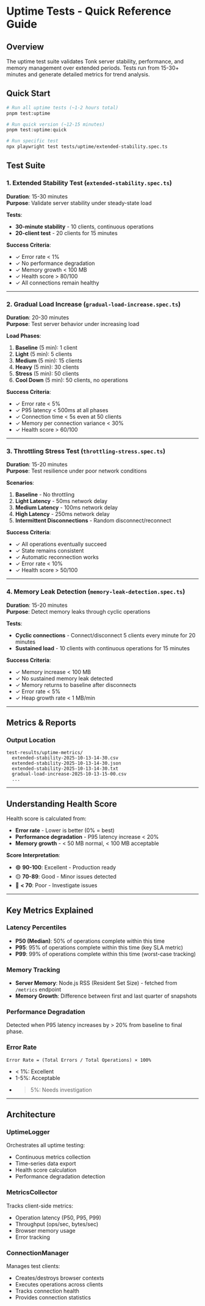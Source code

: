 # Uptime Tests - Quick Reference Guide

## Overview

The uptime test suite validates Tonk server stability, performance, and memory management over
extended periods. Tests run from 15-30+ minutes and generate detailed metrics for trend analysis.

## Quick Start

```bash
# Run all uptime tests (~1-2 hours total)
pnpm test:uptime

# Run quick version (~12-15 minutes)
pnpm test:uptime:quick

# Run specific test
npx playwright test tests/uptime/extended-stability.spec.ts
```

## Test Suite

### 1. Extended Stability Test (`extended-stability.spec.ts`)

**Duration**: 15-30 minutes  
**Purpose**: Validate server stability under steady-state load

**Tests**:

- **30-minute stability** - 10 clients, continuous operations
- **20-client test** - 20 clients for 15 minutes

**Success Criteria**:

- ✓ Error rate < 1%
- ✓ No performance degradation
- ✓ Memory growth < 100 MB
- ✓ Health score > 80/100
- ✓ All connections remain healthy

---

### 2. Gradual Load Increase (`gradual-load-increase.spec.ts`)

**Duration**: 20-30 minutes  
**Purpose**: Test server behavior under increasing load

**Load Phases**:

1. **Baseline** (5 min): 1 client
2. **Light** (5 min): 5 clients
3. **Medium** (5 min): 15 clients
4. **Heavy** (5 min): 30 clients
5. **Stress** (5 min): 50 clients
6. **Cool Down** (5 min): 50 clients, no operations

**Success Criteria**:

- ✓ Error rate < 5%
- ✓ P95 latency < 500ms at all phases
- ✓ Connection time < 5s even at 50 clients
- ✓ Memory per connection variance < 30%
- ✓ Health score > 60/100

---

### 3. Throttling Stress Test (`throttling-stress.spec.ts`)

**Duration**: 15-20 minutes  
**Purpose**: Test resilience under poor network conditions

**Scenarios**:

1. **Baseline** - No throttling
2. **Light Latency** - 50ms network delay
3. **Medium Latency** - 100ms network delay
4. **High Latency** - 250ms network delay
5. **Intermittent Disconnections** - Random disconnect/reconnect

**Success Criteria**:

- ✓ All operations eventually succeed
- ✓ State remains consistent
- ✓ Automatic reconnection works
- ✓ Error rate < 10%
- ✓ Health score > 50/100

---

### 4. Memory Leak Detection (`memory-leak-detection.spec.ts`)

**Duration**: 15-20 minutes  
**Purpose**: Detect memory leaks through cyclic operations

**Tests**:

- **Cyclic connections** - Connect/disconnect 5 clients every minute for 20 minutes
- **Sustained load** - 10 clients with continuous operations for 15 minutes

**Success Criteria**:

- ✓ Memory increase < 100 MB
- ✓ No sustained memory leak detected
- ✓ Memory returns to baseline after disconnects
- ✓ Error rate < 5%
- ✓ Heap growth rate < 1 MB/min

---

## Metrics & Reports

### Output Location

```
test-results/uptime-metrics/
  extended-stability-2025-10-13-14-30.csv
  extended-stability-2025-10-13-14-30.json
  extended-stability-2025-10-13-14-30.txt
  gradual-load-increase-2025-10-13-15-00.csv
  ...
```

---

## Understanding Health Score

Health score is calculated from:

- **Error rate** - Lower is better (0% = best)
- **Performance degradation** - P95 latency increase < 20%
- **Memory growth** - < 50 MB normal, < 100 MB acceptable

**Score Interpretation**:

- 🟢 **90-100**: Excellent - Production ready
- 🟡 **70-89**: Good - Minor issues detected
- 🔴 **< 70**: Poor - Investigate issues

---

## Key Metrics Explained

### Latency Percentiles

- **P50 (Median)**: 50% of operations complete within this time
- **P95**: 95% of operations complete within this time (key SLA metric)
- **P99**: 99% of operations complete within this time (worst-case tracking)

### Memory Tracking

- **Server Memory**: Node.js RSS (Resident Set Size) - fetched from `/metrics` endpoint
- **Memory Growth**: Difference between first and last quarter of snapshots

### Performance Degradation

Detected when P95 latency increases by > 20% from baseline to final phase.

### Error Rate

```
Error Rate = (Total Errors / Total Operations) × 100%
```

- < 1%: Excellent
- 1-5%: Acceptable
- > 5%: Needs investigation

---

## Architecture

### UptimeLogger

Orchestrates all uptime testing:

- Continuous metrics collection
- Time-series data export
- Health score calculation
- Performance degradation detection

### MetricsCollector

Tracks client-side metrics:

- Operation latency (P50, P95, P99)
- Throughput (ops/sec, bytes/sec)
- Browser memory usage
- Error tracking

### ConnectionManager

Manages test clients:

- Creates/destroys browser contexts
- Executes operations across clients
- Tracks connection health
- Provides connection statistics
